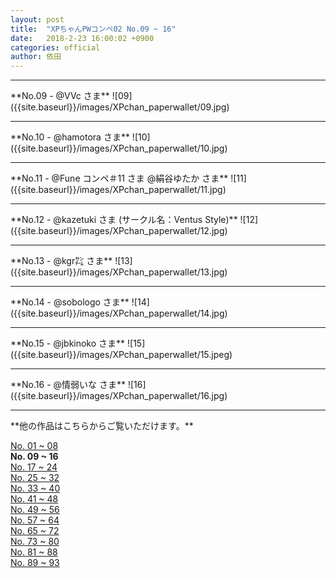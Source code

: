 ```yaml
---
layout: post
title:  "XPちゃんPWコンペ02 No.09 ~ 16"
date:   2018-2-23 16:00:02 +0900
categories: official
author: 依田
---  
```


<hr>  
**No.09 - @VVc さま**  
![09]({{site.baseurl}}/images/XPchan_paperwallet/09.jpg)  
 

<hr>  
**No.10 - @hamotora さま**  
![10]({{site.baseurl}}/images/XPchan_paperwallet/10.jpg)  
  

<hr>  
**No.11 - @Fune コンペ＃11 さま @絹谷ゆたか さま**  
![11]({{site.baseurl}}/images/XPchan_paperwallet/11.jpg)  


<hr>  
**No.12 - @kazetuki さま (サークル名：Ventus Style)**   
![12]({{site.baseurl}}/images/XPchan_paperwallet/12.jpg)  
  

<hr>  
**No.13 - @kgr㌠ さま**  
![13]({{site.baseurl}}/images/XPchan_paperwallet/13.jpg)  
  

<hr>  
**No.14 - @sobologo さま**  
![14]({{site.baseurl}}/images/XPchan_paperwallet/14.jpg)  
 

<hr>  
**No.15 - @jbkinoko さま**  
![15]({{site.baseurl}}/images/XPchan_paperwallet/15.jpeg)  
 

<hr>  
**No.16 - @情弱いな さま**  
![16]({{site.baseurl}}/images/XPchan_paperwallet/16.jpg)  
  

<hr>  
**他の作品はこちらからご覧いただけます。**  

[No. 01 ~ 08]({{site.baseurl}}/official/2018/02/23/PW01.html)  
**No. 09 ~ 16**  
[No. 17 ~ 24]({{site.baseurl}}/official/2018/02/23/PW03.html)  
[No. 25 ~ 32]({{site.baseurl}}/official/2018/02/23/PW04.html)  
[No. 33 ~ 40]({{site.baseurl}}/official/2018/02/23/PW05.html)  
[No. 41 ~ 48]({{site.baseurl}}/official/2018/02/23/PW06.html)  
[No. 49 ~ 56]({{site.baseurl}}/official/2018/02/23/PW07.html)  
[No. 57 ~ 64]({{site.baseurl}}/official/2018/02/23/PW08.html)  
[No. 65 ~ 72]({{site.baseurl}}/official/2018/02/23/PW09.html)  
[No. 73 ~ 80]({{site.baseurl}}/official/2018/02/23/PW10.html)  
[No. 81 ~ 88]({{site.baseurl}}/official/2018/02/23/PW11.html)  
[No. 89 ~ 93]({{site.baseurl}}/official/2018/02/23/PW12.html)  
